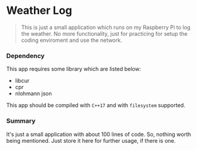 # Weather Log
> This is just a small application which runs on my Raspberry Pi to log the weather. No more functionality, just for practicing for setup the coding enviroment and use the network.

### Dependency
This app requires some library which are listed below:
 
- libcur
- cpr
- nlohmann json

This app should be compiled with `C++17` and with `filesystem` supported.

### Summary
It's just a small application with about 100 lines of code. So, nothing worth being mentioned. Just store it here for further usage, if there is one.